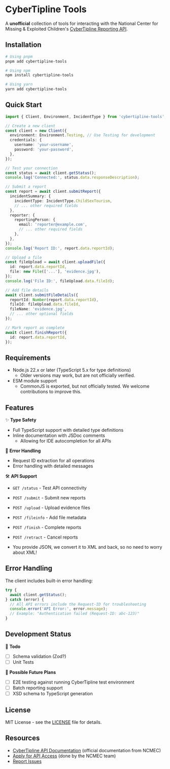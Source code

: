 # CyberTipline Tools

A **unofficial** collection of tools for interacting with the National Center for Missing & Exploited Children's [CyberTipline Reporting API](https://report.cybertip.org/ispws/documentation).

## Installation

```bash
# Using pnpm
pnpm add cybertipline-tools

# Using npm
npm install cybertipline-tools

# Using yarn
yarn add cybertipline-tools
```

## Quick Start

```typescript
import { Client, Environment, IncidentType } from 'cybertipline-tools';

// Create a new client
const client = new Client({
  environment: Environment.Testing, // Use Testing for development
  credentials: {
    username: 'your-username',
    password: 'your-password',
  },
});

// Test your connection
const status = await client.getStatus();
console.log('Connected:', status.data.responseDescription);

// Submit a report
const report = await client.submitReport({
  incidentSummary: {
    incidentType: IncidentType.ChildSexTourism,
    // ... other required fields
  },
  reporter: {
    reportingPerson: {
      email: 'reporter@example.com',
      // ... other required fields
    },
  },
});
console.log('Report ID:', report.data.reportId);

// Upload a file
const fileUpload = await client.uploadFile({
  id: report.data.reportId,
  file: new File(['...'], 'evidence.jpg'),
});
console.log('File ID:', fileUpload.data.fileId);

// Add file details
await client.submitFileDetails({
  reportId: Number(report.data.reportId),
  fileId: fileUpload.data.fileId,
  fileName: 'evidence.jpg',
  // ... other optional fields
});

// Mark report as complete
await client.finishReport({
  id: report.data.reportId,
});
```

## Requirements

- Node.js 22.x or later (TypeScript 5.x for type definitions)
  - Older versions may work, but are not officially verified.
- ESM module support
  - CommonJS is exported, but not officially tested. We welcome contributions to improve this.

## Features

✨ **Type Safety**
- Full TypeScript support with detailed type definitions
- Inline documentation with JSDoc comments
  - Allowing for IDE autocompletion for all APIs

🐛 **Error Handling**
- Request ID extraction for all operations
- Error handling with detailed messages

🛠️ **API Support**
- `GET /status` - Test API connectivity
- `POST /submit` - Submit new reports
- `POST /upload` - Upload evidence files
- `POST /fileinfo` - Add file metadata
- `POST /finish` - Complete reports
- `POST /retract` - Cancel reports

- You provide JSON, we convert it to XML and back, so no need to worry about XML!

## Error Handling

The client includes built-in error handling:

```typescript
try {
  await client.getStatus();
} catch (error) {
  // All API errors include the Request-ID for troubleshooting
  console.error('API Error:', error.message);
  // Example: "Authentication failed (Request-ID: abc-123)"
}
```

## Development Status

🚧 **Todo**
- [ ] Schema validation (Zod?)
- [ ] Unit Tests

🔮 **Possible Future Plans**
- [ ] E2E testing against running CyberTipline test environment
- [ ] Batch reporting support
- [ ] XSD schema to TypeScript generation

## License

MIT License - see the [LICENSE](LICENSE) file for details.

## Resources

- [CyberTipline API Documentation](https://report.cybertip.org/ispws/documentation) (official documentation from NCMEC)
- [Apply for API Access](https://esp.ncmec.org/registration) (done by the NCMEC team)
- [Report Issues](https://github.com/Johannes-Andersen/cybertipline-tools/issues)
